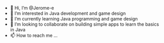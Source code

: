 - 👋 Hi, I’m @Jerome-e
- 👀 I’m interested in Java development and game design
- 🌱 I’m currently learning Java programming and game design
- 💞️ I’m looking to collaborate on building simple apps to learn the basics in Java
- 📫 How to reach me ...

<!---
Jerome-e/Jerome-e is a ✨ special ✨ repository because its `README.md` (this file) appears on your GitHub profile.
You can click the Preview link to take a look at your changes.
--->
